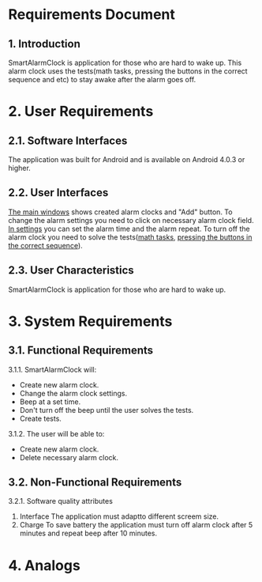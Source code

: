 # Requirements Document
## 1. Introduction
SmartAlarmClock is application for those who are hard to wake up. This alarm clock uses the tests(math tasks, pressing the buttons in the correct sequence and etc) to stay awake after the alarm goes off.
# 2. User Requirements
## 2.1. Software Interfaces
The application was built for Android and is available on Android 4.0.3 or higher.
## 2.2. User Interfaces
[The main windows](https://github.com/DaryaKozukova/SmartAlarmClock/blob/master/Mockups/Main.png) shows created alarm clocks and "Add" button. To change the alarm settings you need to click on necessary alarm clock field. [In settings](https://github.com/DaryaKozukova/SmartAlarmClock/blob/master/Mockups/Alarm%20settings.png) you can set the alarm time and the alarm repeat. To turn off the alarm clock you need to solve the tests([math tasks](https://github.com/DaryaKozukova/SmartAlarmClock/blob/master/Mockups/Wake%20up%202.png), [pressing the buttons in the correct sequence](https://github.com/DaryaKozukova/SmartAlarmClock/blob/master/Mockups/Wake%20up%201.png)).
## 2.3. User Characteristics
SmartAlarmClock is application for those who are hard to wake up.
# 3. System Requirements
## 3.1. Functional Requirements
3.1.1. SmartAlarmClock will:
- Create new alarm clock.
- Change the alarm clock settings.
- Beep at a set time.
- Don't turn off the beep until the user solves the tests.
- Create tests.

3.1.2. The user will be able to:
- Create new alarm clock.
- Delete necessary alarm clock.
## 3.2. Non-Functional Requirements
 3.2.1. Software quality attributes
1. Interface
The application must adaptto different screem size.
2. Charge
To save battery the application must turn off alarm clock after 5 minutes and repeat beep after 10 minutes.
# 4. Analogs
 

